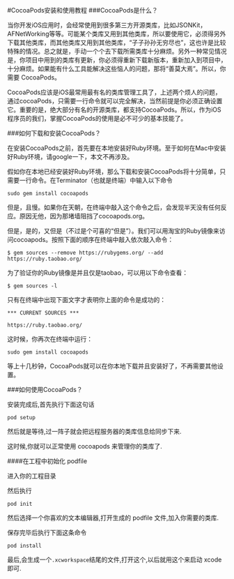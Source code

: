 #CocoaPods安装和使用教程
###CocoaPods是什么？
  
当你开发iOS应用时，会经常使用到很多第三方开源类库，比如JSONKit，AFNetWorking等等。可能某个类库又用到其他类库，所以要使用它，必须得另外下载其他类库，而其他类库又用到其他类库，“子子孙孙无穷尽也”，这也许是比较特殊的情况。总之就是，手动一个个去下载所需类库十分麻烦。另外一种常见情况是，你项目中用到的类库有更新，你必须得重新下载新版本，重新加入到项目中，十分麻烦。如果能有什么工具能解决这些恼人的问题，那将“善莫大焉”。所以，你需要 CocoaPods。

CocoaPods应该是iOS最常用最有名的类库管理工具了，上述两个烦人的问题，通过cocoaPods，只需要一行命令就可以完全解决，当然前提是你必须正确设置它。重要的是，绝大部分有名的开源类库，都支持CocoaPods。所以，作为iOS程序员的我们，掌握CocoaPods的使用是必不可少的基本技能了。

###如何下载和安装CocoaPods？
  
在安装CocoaPods之前，首先要在本地安装好Ruby环境。至于如何在Mac中安装好Ruby环境，请google一下，本文不再涉及。

假如你在本地已经安装好Ruby环境，那么下载和安装CocoaPods将十分简单，只需要一行命令。在Terminator（也就是终端）中输入以下命令

```
sudo gem install cocoapods
```


但是，且慢。如果你在天朝，在终端中敲入这个命令之后，会发现半天没有任何反应。原因无他，因为那堵墙阻挡了cocoapods.org。

但是，是的，又但是（不过是个可喜的“但是”）。我们可以用淘宝的Ruby镜像来访问cocoapods。按照下面的顺序在终端中敲入依次敲入命令：

```
$ gem sources --remove https://rubygems.org/ --add https://ruby.taobao.org/
```


为了验证你的Ruby镜像是并且仅是taobao，可以用以下命令查看：

```
$ gem sources -l
```


只有在终端中出现下面文字才表明你上面的命令是成功的：

```
*** CURRENT SOURCES ***

https://ruby.taobao.org/
```


这时候，你再次在终端中运行：

```
sudo gem install cocoapods
```


等上十几秒钟，CocoaPods就可以在你本地下载并且安装好了，不再需要其他设置。

###如何使用CocoaPods？
  
安装完成后,首先执行下面这句话

```
pod setup
```


然后就是等待,过一阵子就会把远程服务器的类库信息给同步下来.
  
这时候,你就可以正常使用 cocoapods 来管理你的类库了.

####在工程中初始化 podfile
  
进入你的工程目录
  
然后执行

```
pod init
```


然后选择一个你喜欢的文本编辑器,打开生成的 podfile 文件,加入你需要的类库.
  
保存完毕后执行下面这条命令

```
pod install
```


最后,会生成一个`.xcworkspace`结尾的文件,打开这个,以后就用这个来启动 xcode 即可.



